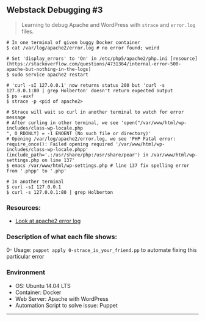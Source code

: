 ## Webstack Debugging #3

> Learning to debug Apache and WordPress with ```strace``` and ```error.log``` files.

```
# In one terminal of given buggy Docker container
$ cat /var/log/apache2/error.log # no error found; weird

# Set 'display_errors' to 'On' in /etc/php5/apache2/php.ini [resource](https://stackoverflow.com/questions/4731364/internal-error-500-apache-but-nothing-in-the-logs)
$ sudo service apache2 restart

# 'curl -sI 127.0.0.1' now returns status 200 but 'curl -s 127.0.0.1:80 | grep Holberton' doesn't return expected output
$ ps -auxf
$ strace -p <pid of apache2>

# Strace will wait so curl in another terminal to watch for error message
# After curling in other terminal, we see 'open("/var/www/html/wp-includes/class-wp-locale.php
", O_RDONLY) = -1 ENOENT (No such file or directory)'
# Opening /var/log/apache2/error.log, we see 'PHP Fatal error: require_once(): Failed opening required '/var/www/html/wp-includes/class-wp-locale.phpp' (include_path='.:/usr/share/php:/usr/share/pear') in /var/www/html/wp-settings.php on line 137'
$ emacs /var/www/html/wp-settings.php # line 137 fix spelling error from '.phpp' to '.php'
```

```
# In another terminal
$ curl -sI 127.0.0.1
$ curl -s 127.0.0.1:80 | grep Holberton
```

### Resources:

* [Look at apache2 error log](https://stackoverflow.com/questions/4731364/internal-error-500-apache-but-nothing-in-the-logs)

### Description of what each file shows:
0- Usage: ```puppet apply 0-strace_is_your_friend.pp``` to automate fixing this particular error

### Environment
* OS: Ubuntu 14.04 LTS
* Container: Docker
* Web Server: Apache with WordPress
* Automation Script to solve issue: Puppet
---
